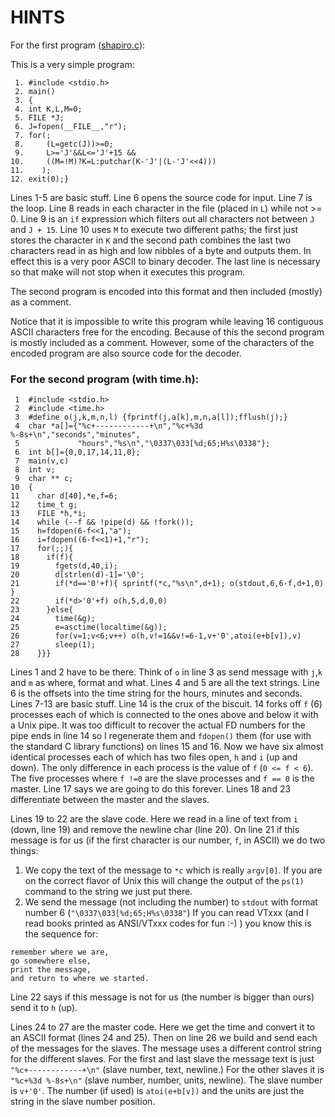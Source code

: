 # HINTS

For the first program ([shapiro.c](shapiro.c)):


This is a very simple program:

```
 1. #include <stdio.h>
 2. main()
 3. {
 4. int K,L,M=0;
 5. FILE *J;
 6. J=fopen(__FILE__,"r");
 7. for(;
 8.     (L=getc(J))>=0;
 9.     L>='J'&&L<='J'+15 && 
10.     ((M=!M)?K=L:putchar(K-'J'|(L-'J'<<4)))
11.    );
12. exit(0);}
```

Lines 1-5 are basic stuff. Line 6 opens the source code for input. Line 7 is the
loop. Line 8 reads in each character in the file (placed in `L`) while not >= 0.
Line 9 is an `if` expression which filters out all characters not between `J`
and `J + 15`. Line 10 uses `M` to execute two different paths; the first just
stores the character in `K` and the second path combines the last two characters
read in as high and low nibbles of a byte and outputs them. In effect this is a
very poor ASCII to binary decoder.  The last line is necessary so that make will
not stop when it executes this program.

The second program is encoded into this format and then included (mostly) 
as a comment.

Notice that it is impossible to write this program while leaving 16 
contiguous ASCII characters free for the encoding. Because of this the
second program is mostly included as a comment. However, some of the
characters of the encoded program are also source code for the decoder.


### For the second program (with time.h):

```
 1  #include <stdio.h>
 2  #include <time.h>
 3  #define o(j,k,m,n,l) {fprintf(j,a[k],m,n,a[l]);fflush(j);}
 4  char *a[]={"%c+------------+\n","%c+%3d %-8s+\n","seconds","minutes",
 5             "hours","%s\n","\0337\033[%d;65;H%s\0338"};
 6  int b[]={0,0,17,14,11,0};
 7  main(v,c)
 8  int v;
 9  char ** c;
10  {
11    char d[40],*e,f=6;
12    time_t g;
13    FILE *h,*i;
14    while (--f && !pipe(d) && !fork());
15    h=fdopen(6-f<<1,"a");
16    i=fdopen((6-f<<1)+1,"r");
17    for(;;){
18      if(f){
19        fgets(d,40,i);
20        d[strlen(d)-1]='\0';
21        if(*d=='0'+f){ sprintf(*c,"%s\n",d+1); o(stdout,6,6-f,d+1,0) }
22        if(*d>'0'+f) o(h,5,d,0,0)
23      }else{
24        time(&g);
25        e=asctime(localtime(&g));
26        for(v=1;v<6;v++) o(h,v!=1&&v!=6-1,v+'0',atoi(e+b[v]),v)
27        sleep(1);
28    }}}

```

Lines 1 and 2 have to be there. Think of `o` in line 3 as send message with
`j`,`k` and `m` as where, format and what. Lines 4 and 5 are all the text
strings. Line 6 is the offsets into the time string for the hours, minutes and
seconds. Lines 7-13 are basic stuff. Line 14 is the crux of the biscuit. 14
forks off `f` (6) processes each of which is connected to the ones above and
below it with a Unix pipe. It was too difficult to recover the actual FD numbers
for the pipe ends in line 14 so I regenerate them and `fdopen()` them (for use
with the standard C library functions) on lines 15 and 16. Now we have six
almost identical processes each of which has two files open, `h` and `i` (up and
down). The only difference in each process is the value of `f` (`0 <= f < 6`).
The five processes where `f !=0` are the slave processes and `f == 0` is the
master. Line 17 says we are going to do this forever. Lines 18 and 23
differentiate between the master and the slaves.

Lines 19 to 22 are the slave code. Here we read in a line of text from
`i` (down, line 19) and remove the newline char (line 20). On line
21 if this message is for us (if the first character is our number, `f`,
in ASCII) we do two things: 

1. We copy the text of the message to `*c` which is really `argv[0]`.  If you are
on the correct flavor of Unix this will change the output of the `ps(1)` command
to the string we just put there.
2. We send the message (not including the number) to `stdout` with format number 6
(`"\0337\033[%d;65;H%s\0338"`) If you can read VTxxx (and I read books printed
as ANSI/VTxxx codes for fun :-) ) you know this is the sequence for:

```
remember where we are,
go somewhere else,
print the message,
and return to where we started.
```

Line 22 says if this message is not for us (the number is bigger than ours) 
send it to `h` (up).

Lines 24 to 27 are the master code. Here we get the time and convert it
to an ASCII format (lines 24 and 25). Then on line 26 we build and send
each of the messages for the slaves. The message uses a different control
string for the different slaves. For the first and last slave the message
text is just `"%c+------------+\n"` (slave number, text, newline.) For the 
other slaves it is `"%c+%3d %-8s+\n"` (slave number, number, units, newline).
The slave number is `v+'0'`. The number (if used) is `atoi(e+b[v])` and the 
units are just the string in the slave number position.

